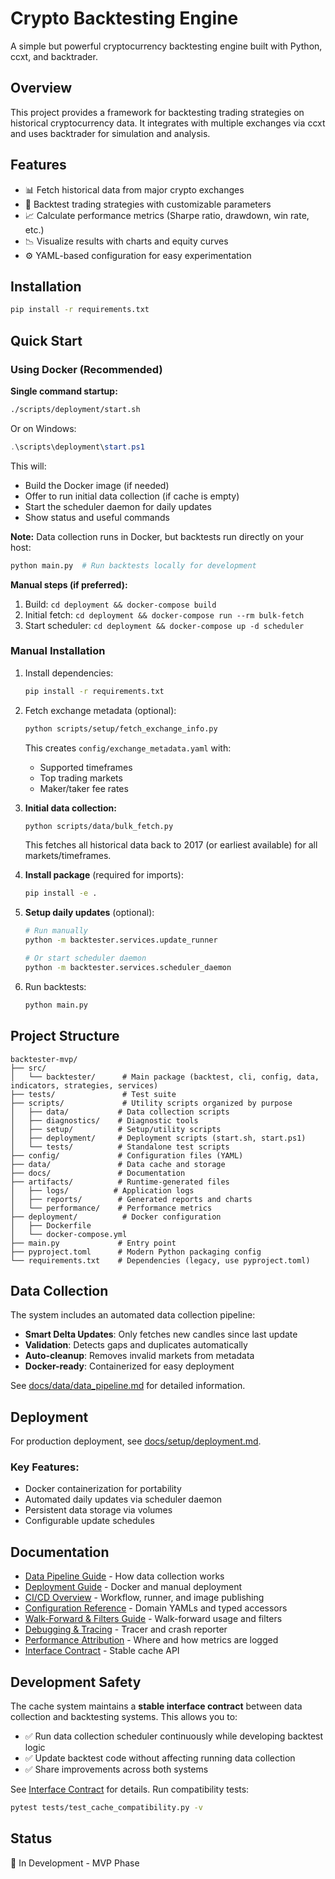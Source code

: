 # Crypto Backtesting Engine

A simple but powerful cryptocurrency backtesting engine built with Python, ccxt, and backtrader.

## Overview

This project provides a framework for backtesting trading strategies on historical cryptocurrency data. It integrates with multiple exchanges via ccxt and uses backtrader for simulation and analysis.

## Features

- 📊 Fetch historical data from major crypto exchanges
- 🔄 Backtest trading strategies with customizable parameters
- 📈 Calculate performance metrics (Sharpe ratio, drawdown, win rate, etc.)
- 📉 Visualize results with charts and equity curves
- ⚙️ YAML-based configuration for easy experimentation

## Installation

```bash
pip install -r requirements.txt
```

## Quick Start

### Using Docker (Recommended)

**Single command startup:**
```bash
./scripts/deployment/start.sh
```

Or on Windows:
```powershell
.\scripts\deployment\start.ps1
```

This will:
- Build the Docker image (if needed)
- Offer to run initial data collection (if cache is empty)
- Start the scheduler daemon for daily updates
- Show status and useful commands

**Note:** Data collection runs in Docker, but backtests run directly on your host:
```bash
python main.py  # Run backtests locally for development
```

**Manual steps (if preferred):**
1. Build: `cd deployment && docker-compose build`
2. Initial fetch: `cd deployment && docker-compose run --rm bulk-fetch`
3. Start scheduler: `cd deployment && docker-compose up -d scheduler`

### Manual Installation

1. Install dependencies:
   ```bash
   pip install -r requirements.txt
   ```

2. Fetch exchange metadata (optional):
   ```bash
   python scripts/setup/fetch_exchange_info.py
   ```
   This creates `config/exchange_metadata.yaml` with:
   - Supported timeframes
   - Top trading markets
   - Maker/taker fee rates

3. **Initial data collection:**
   ```bash
   python scripts/data/bulk_fetch.py
   ```
   This fetches all historical data back to 2017 (or earliest available) for all markets/timeframes.

4. **Install package** (required for imports):
   ```bash
   pip install -e .
   ```

5. **Setup daily updates** (optional):
   ```bash
   # Run manually
   python -m backtester.services.update_runner
   
   # Or start scheduler daemon
   python -m backtester.services.scheduler_daemon
   ```

6. Run backtests:
   ```bash
   python main.py
   ```

## Project Structure

```
backtester-mvp/
├── src/
│   └── backtester/      # Main package (backtest, cli, config, data, indicators, strategies, services)
├── tests/               # Test suite
├── scripts/             # Utility scripts organized by purpose
│   ├── data/           # Data collection scripts
│   ├── diagnostics/    # Diagnostic tools
│   ├── setup/          # Setup/utility scripts
│   ├── deployment/     # Deployment scripts (start.sh, start.ps1)
│   └── tests/          # Standalone test scripts
├── config/             # Configuration files (YAML)
├── data/               # Data cache and storage
├── docs/               # Documentation
├── artifacts/          # Runtime-generated files
│   ├── logs/          # Application logs
│   ├── reports/        # Generated reports and charts
│   └── performance/    # Performance metrics
├── deployment/          # Docker configuration
│   ├── Dockerfile
│   └── docker-compose.yml
├── main.py             # Entry point
├── pyproject.toml      # Modern Python packaging config
└── requirements.txt    # Dependencies (legacy, use pyproject.toml)
```

## Data Collection

The system includes an automated data collection pipeline:

- **Smart Delta Updates**: Only fetches new candles since last update
- **Validation**: Detects gaps and duplicates automatically
- **Auto-cleanup**: Removes invalid markets from metadata
- **Docker-ready**: Containerized for easy deployment

See [docs/data/data_pipeline.md](docs/data/data_pipeline.md) for detailed information.

## Deployment

For production deployment, see [docs/setup/deployment.md](docs/setup/deployment.md).

### Key Features:
- Docker containerization for portability
- Automated daily updates via scheduler daemon
- Persistent data storage via volumes
- Configurable update schedules

## Documentation

- [Data Pipeline Guide](docs/data/data_pipeline.md) - How data collection works
- [Deployment Guide](docs/setup/deployment.md) - Docker and manual deployment
- [CI/CD Overview](docs/setup/ci_cd.md) - Workflow, runner, and image publishing
- [Configuration Reference](docs/config/configuration_reference.md) - Domain YAMLs and typed accessors
- [Walk-Forward & Filters Guide](docs/strategies/walkforward_guide.md) - Walk-forward usage and filters
- [Debugging & Tracing](docs/ops/debugging_and_tracing.md) - Tracer and crash reporter
- [Performance Attribution](docs/metrics/performance_attribution.md) - Where and how metrics are logged
- [Interface Contract](docs/overview/interface_contract.md) - Stable cache API

## Development Safety

The cache system maintains a **stable interface contract** between data collection and backtesting systems. This allows you to:

- ✅ Run data collection scheduler continuously while developing backtest logic
- ✅ Update backtest code without affecting running data collection
- ✅ Share improvements across both systems

See [Interface Contract](docs/overview/interface_contract.md) for details. Run compatibility tests:

```bash
pytest tests/test_cache_compatibility.py -v
```

## Status

🚧 In Development - MVP Phase

